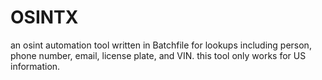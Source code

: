 # OSINTX
an osint automation tool written in Batchfile for lookups including person, phone number, email, license plate, and VIN. this tool only works for US information.
